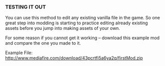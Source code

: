 ### TESTING IT OUT
You can use this method to edit any existing vanilla file in the game. So one great step into modding is starting to practice editing already existing assets before you jump into making assets of your own.  

For some reason if you cannot get it working – download this example mod and compare the one you made to it.

Example File: http://www.mediafire.com/download/43pcrtfi5a6ya2q/firstMod.zip